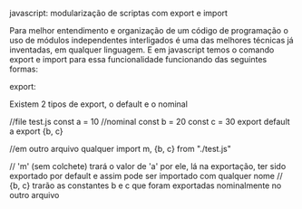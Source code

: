 javascript: modularização de scriptas com export e import

Para melhor entendimento e organização de um código de programação o uso de módulos independentes interligados é uma das melhores técnicas já inventadas, em qualquer linguagem. E em javascript temos o comando export e import para essa funcionalidade funcionando das seguintes formas:

export:

Existem 2 tipos de export, o default e o nominal

//file test.js
const a = 10 //nominal
const b = 20
const c = 30
export default a
export {b, c}


//em outro arquivo qualquer
import m, {b, c} from "./test.js"

// 'm' (sem colchete) trará o valor de 'a' por ele, lá na exportação, ter sido exportado por default e assim pode ser importado com qualquer nome
// {b, c} trarão as constantes b e c que foram exportadas nominalmente no outro arquivo